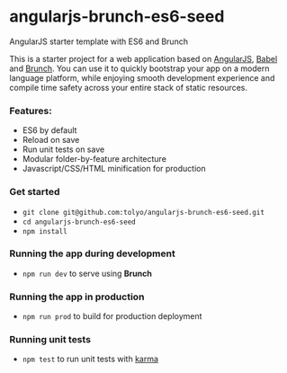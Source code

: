 # angularjs-brunch-es6-seed
AngularJS starter template with ES6 and Brunch

This is a starter project for a web application based on [AngularJS](http://angularjs.org/), [Babel](https://babeljs.io/) and
[Brunch](http://brunch.io). 
You can use it to quickly bootstrap your app on a modern language platform, while enjoying smooth development 
experience and compile time safety across your entire stack of static resources. 

### Features:
* ES6 by default
* Reload on save
* Run unit tests on save
* Modular folder-by-feature architecture
* Javascript/CSS/HTML minification for production

### Get started

* `git clone git@github.com:tolyo/angularjs-brunch-es6-seed.git`
* `cd angularjs-brunch-es6-seed`
* `npm install`

### Running the app during development

* `npm run dev` to serve using **Brunch**

### Running the app in production

* `npm run prod` to build for production deployment

### Running unit tests

* `npm test` to run unit tests with [karma](http://karma-runner.github.io)

